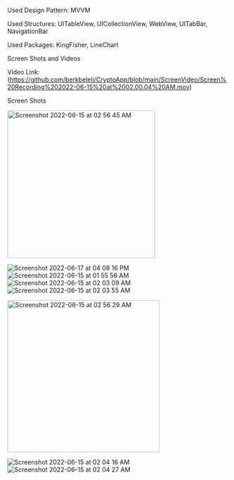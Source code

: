 Used Design Pattern: MVVM

Used Structures: UITableView, UICollectionView, WebView, UITabBar, NavigationBar

Used Packages: KingFisher, LineChart

Screen Shots and Videos

Video Link:(https://github.com/berkbeleli/CryptoApp/blob/main/ScreenVideo/Screen%20Recording%202022-06-15%20at%2002.00.04%20AM.mov)

Screen Shots

<img width="336" alt="Screenshot 2022-06-15 at 02 56 45 AM" src="https://user-images.githubusercontent.com/44535117/173708612-4b11e3b7-a99f-4ef3-b8ff-2b7f84cf5d4a.png">

![Screenshot 2022-06-17 at 04 08 16 PM](https://user-images.githubusercontent.com/44535117/174304457-e4f46c17-a5eb-4c48-9f9a-f3e970a36857.png)
![Screenshot 2022-06-15 at 01 55 56 AM](https://user-images.githubusercontent.com/44535117/173704502-258da80c-233f-4b3a-b420-dfef6d4caae2.png)
![Screenshot 2022-06-15 at 02 03 09 AM](https://user-images.githubusercontent.com/44535117/173704522-9713562a-e938-45c6-9a17-2a109c07be57.png)
![Screenshot 2022-06-15 at 02 03 55 AM](https://user-images.githubusercontent.com/44535117/173704531-407abebe-ae98-4d6f-81c0-ea943f21a9a8.png)

<img width="346" alt="Screenshot 2022-06-15 at 02 56 29 AM" src="https://user-images.githubusercontent.com/44535117/173708874-99e0d5f8-751a-4f76-b09e-b9e4f0fad84e.png">


![Screenshot 2022-06-15 at 02 04 16 AM](https://user-images.githubusercontent.com/44535117/173704544-9ddb8068-3966-4475-a87a-bd67860fd569.png)
![Screenshot 2022-06-15 at 02 04 27 AM](https://user-images.githubusercontent.com/44535117/173704556-bff21dd2-5086-4b1b-885c-6f2b5ab3ed18.png)
